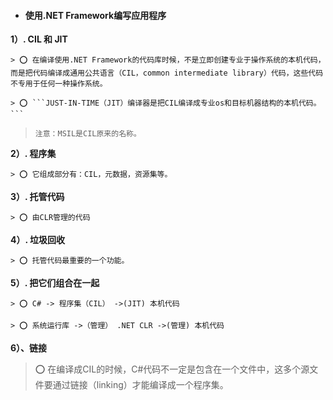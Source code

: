 * #### 使用.NET Framework编写应用程序




**1）. CIL 和 JIT**

    > ⭕️ 在编译使用.NET Framework的代码库时候，不是立即创建专业于操作系统的本机代码，而是把代码编译成通用公共语言（CIL，common intermediate library）代码，这些代码不专用于任何一种操作系统。
     
    > ⭕️ ```JUST-IN-TIME（JIT）编译器是把CIL编译成专业os和目标机器结构的本机代码。```
     
>```注意：MSIL是CIL原来的名称。```


**2）. 程序集**

    > ⭕️ 它组成部分有：CIL，元数据，资源集等。

**3）. 托管代码**

    > ⭕️ 由CLR管理的代码

**4）. 垃圾回收**

    > ⭕️ 托管代码最重要的一个功能。

**5）. 把它们组合在一起**

    > ⭕️ C# -> 程序集（CIL） ->(JIT) 本机代码

    > ⭕️ 系统运行库 ->（管理） .NET CLR ->(管理) 本机代码

**6）、链接**

> ⭕️ 在编译成CIL的时候，C#代码不一定是包含在一个文件中，这多个源文件要通过链接（linking）才能编译成一个程序集。

